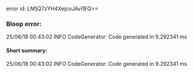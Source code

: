 error id: LNfjQ7zYH4XejcoJAvi1EQ==
### Bloop error:

25/06/18 00:43:02 INFO CodeGenerator: Code generated in 9.292341 ms
#### Short summary: 

25/06/18 00:43:02 INFO CodeGenerator: Code generated in 9.292341 ms